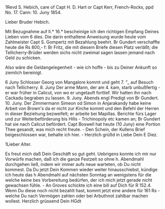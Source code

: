 1Revd S. Hebich, care of Capt H. D. Hart or Capt Kerr, French-Rocks, ppd 
No. 17. Cann: 10. Juny 1854.

Lieber Bruder Hebich.

Mit Bezugnahme auf II.* 16.* bescheinige ich den richtigen Empfang Deines Lieben vom 6 dies. Die darin enthaltene Anweisung wurde heute vom Zahlmeister Capt S. Gompertz mit Bezahlung beehrt. Br Gundert verschaffte heute die Rs 800,- f: Br Fritz, die mit diesem Briefe diesen Platz verläßt; die Tellicherry-Brüder werden sichs nicht zweimal sagen lassen jemand nach Geld zu schicken.

Also wäre die Geldangelegenheit - wie ich hoffe - bis zu Deiner Ankunft so ziemlich bereinigt.

6 Juny Schlosser Georg von Mangalore kommt und geht
7. _"__ auf Besuch nach Tellicherry.
8. Juny Der arme Mann, der am 4. kam, starb unbußfertig - er war früher in Calicut, von wo er ungetauft fortlief. Wir hatten ihn nach Cackadu begraben zu lassen.
9. Juny. Abends engl Predigt von Br Gundert.
10. Juny. Der Zimmermann Simeon od Simon in Anjarakandy habe keine Arbeit von Brown's da er nicht zur Kirche kommt und den Befehl der Herren in dieser Beziehung bezweifelt; er arbeite bei Mapillas.
Berichte fürs Lager und zur Weiterbeförderung bis Hills - Trichinopoly etc kamen an; Br Gundert hat sie nach Calicut befördert.
Capt Boswell hat heute (10 Juny) eine Portion Thee gesandt, was mich recht freute. -
Den Schein, der Kullens Brief beigeschlossen war, behalte ich hier. -  Herzlich grüßd in Liebe Dein E Diez.


1Lieber Alter.

Es freut mich daß Dein Geschäft so gut geht. Uebrigens konnte ich mir nur Vorwürfe machen, daß ich die ganze Festzeit so ohne h. Abendmahl durchgehen ließ, indem wir immer aufs neue warteten, ob Du nicht kommest. Da Du jetzt Dein Kommen wieder weiter hinausschiebst, kündige ich heute das h Abendmahl auf nächsten Sonntag an wenigstens für die welche keine bes Vorbereitung bedürfen, der ich mich jetzt gerade nicht gewachsen fühle. - An Groves schickte ich eine bill auf Dich für R 152.4. Wenn Du diese noch nicht bezahlt hast, kommt jetzt eine andere für 161 Rs - welche Du nach Vermögen zahlen oder bei Arbuthnot zahlbar machen wollest.
 Herzlich grüssend
 Dein HGdt

